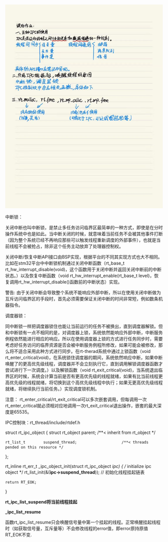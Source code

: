 ![](./figure/zuoye1.jpg)

中断锁：

关闭中断也叫中断锁，是禁止多任务访问临界区最简单的一种方式，即使是在分时操作系统中也是如此。当中断关闭的时候，就意味着当前任务不会被其他事件打断（因为整个系统已经不再响应那些可以触发线程重新调度的外部事件），也就是当前线程不会被抢占，除非这个任务主动放弃了处理器控制权。

关闭中断/恢复中断API接口由BSP实现，根据平台的不同其实现方式也大不相同。比如在stm32平台中中断锁机制通过关闭中断函数（rt_base_t rt_hw_interrupt_disable(void)，这个函数用于关闭中断并返回关闭中断前的中断状态。）以及恢复中断函数（void rt_hw_interrupt_enable(rt_base_t level)，恢复调用rt_hw_interrupt_disable()函数前的中断状态）实现。
    
警告: 由于关闭中断会导致整个系统不能响应外部中断，所以在使用关闭中断做为互斥访问临界区的手段时，首先必须需要保证关闭中断的时间非常短，例如数条机器指令。

调度器锁：

同中断锁一样把调度器锁住也能让当前运行的任务不被换出，直到调度器解锁。但和中断锁有一点不相同的是，对调度器上锁，系统依然能响应外部中断，中断服务例程依然能进行相应的响应。所以在使用调度器上锁的方式进行任务同步时，需要考虑好任务访问的临界资源是否会被中断服务例程所修改，如果可能会被修改，那么将不适合采用此种方式进行同步。在rt-therad系统中通过上锁函数（void rt_enter_critical(void)，在系统锁住调度器的期间，系统依然响应中断，如果中断唤醒了的更高优先级线程，调度器并不会立刻执行它，直到调用解锁调度器函数才尝试进行下一次调度。）以及解锁函数（void rt_exit_critical(void)，当系统退出临界区的时候，系统会计算当前是否有更高优先级的线程就绪，如果有比当前线程更高优先级的线程就绪，将切换到这个高优先级线程中执行；如果无更高优先级线程就绪，将继续执行当前任务。）实现调度锁机制。

注意： rt_enter_critical/rt_exit_critical可以多次嵌套调用，但每调用一次rt_enter_critical就必须相对应地调用一次rt_exit_critical退出操作，嵌套的最大深度是65535。

IPC控制块：rt_thread/include/rtdef.h

struct rt_ipc_object
{
    struct rt_object parent;                            /**< inherit from rt_object */

    rt_list_t        suspend_thread;                    /**< threads pended on this resource */

};

rt_inline rt_err_t _ipc_object_init(struct rt_ipc_object *ipc)
{
    /* initialize ipc object */
    rt_list_init(&(**ipc->suspend_thread**)); // 初始化线程挂起链表

    return RT_EOK;

}

**rt_ipc_list_suspend将当前线程挂起**

**_ipc_list_resume**

函数rt_ipc_list_resume只会唤醒信号量中第一个挂起的线程。正常唤醒挂起线程时（如获取信号量，互斥量等）不会修改线程的error值，即error原持原值RT_EOK不变.
